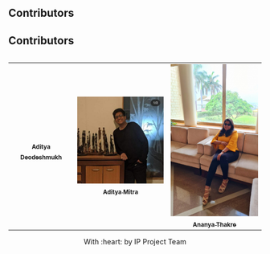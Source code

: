 ## Contributors

<table>
<tr align="center">


## Contributors
<table>
  <tr>
    <td align="center"><a href="https://github.com/AdityaDeodeshmukh"><img src="./images/readme/deo.ng" width="200px;" alt=""/><br /><sub><b>Aditya Deodeshmukh</b></sub></a><br /> </td>
      <td align="center"><a href="https://github.com/whoisaditya"><img src="./images/readme/mitra.png" width="200px;" alt=""/><br /><sub><b>Aditya Mitra</b></sub></a><br /> </td></td>
   <td align="center"><a href="https://github.com/Anniee02"><img src="./images/readme/ananya.png" width="200px;" alt=""/><br /><sub><b>Ananya Thakre</b></sub></a><br /> </td></td>
   
  </tr>
  </table>



<p align="center">
	With :heart: by IP Project Team
</p>